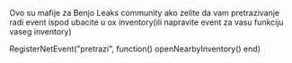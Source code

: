 Ovo su mafije za Benjo Leaks community ako zelite da vam pretrazivanje radi event ispod ubacite u ox inventory(ili napravite event za vasu funkciju vaseg inventory)

RegisterNetEvent("pretrazi", function()
    openNearbyInventory()
end)